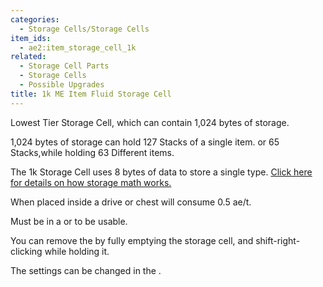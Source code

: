 ```yaml
---
categories:
  - Storage Cells/Storage Cells
item_ids:
  - ae2:item_storage_cell_1k
related:
  - Storage Cell Parts
  - Storage Cells
  - Possible Upgrades
title: 1k ME Item Fluid Storage Cell
---
```


Lowest Tier Storage Cell, which can contain 1,024 bytes of storage.

1,024 bytes of storage can hold 127 Stacks of a single item. or 65
Stacks,while holding 63 Different items.

The 1k Storage Cell uses 8 bytes of data to store a single type. [Click here
for details on how storage math works.](../../storage-cells.md)

When placed inside a drive or chest will consume 0.5 ae/t.

Must be in a <ItemLink id="drive"/> or <ItemLink id="chest"/> to be usable.

You can remove the <ItemLink id="cell_component_1k"/> by fully emptying the storage cell, and shift-right-clicking 
while holding it.

The settings can be changed in the <ItemLink id="cell_workbench"/>.

<RecipeFor id="item_storage_cell_1k" />
